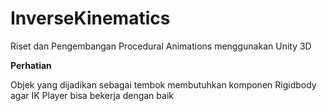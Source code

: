 # InverseKinematics
Riset dan Pengembangan Procedural Animations menggunakan Unity 3D

<strong>Perhatian</strong>
<p>Objek yang dijadikan sebagai tembok membutuhkan komponen Rigidbody agar IK Player bisa bekerja dengan baik</p>
